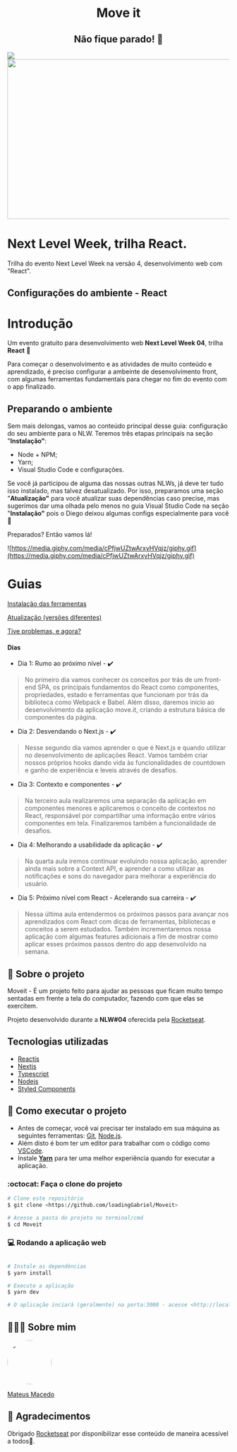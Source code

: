 <h1 align="center">Move it</h1>

<h2 align="center">Não fique parado! 💪 </h2>
<img src="/icons/Avatar.jfif" />

<img src="https://upload.wikimedia.org/wikipedia/commons/thumb/a/a7/React-icon.svg/512px-React-icon.svg.png" width="512" height="362">

# Next Level Week, trilha React.

Trilha do evento Next Level Week na versão 4, desenvolvimento web com "React".

## Configurações do ambiente - React

# Introdução

Um evento gratuito para desenvolvimento web **Next Level Week 04**, trilha **React** 🚀

Para começar o desenvolvimento e as atividades de muito conteúdo e aprendizado, é preciso configurar a ambeinte de desenvolvimento front, com algumas ferramentas fundamentais para chegar no fim do evento com o app finalizado.

## Preparando o ambiente

Sem mais delongas, vamos ao conteúdo principal desse guia: configuração do seu ambiente para o NLW. Teremos três etapas principais na seção "**Instalação"**:

- Node + NPM;
- Yarn;
- Visual Studio Code e configurações.

Se você já participou de alguma das nossas outras NLWs, já deve ter tudo isso instalado, mas talvez desatualizado. Por isso, preparamos uma seção "**Atualização"** para você atualizar suas dependências caso precise, mas sugerimos dar uma olhada pelo menos no guia Visual Studio Code na seção "**Instalação"** pois o Diego deixou algumas configs especialmente para você 💜

Preparados? Então vamos lá!

![https://media.giphy.com/media/cPfjwUZtwArxyHVqjz/giphy.gif](https://media.giphy.com/media/cPfjwUZtwArxyHVqjz/giphy.gif)

# Guias

[Instalação das ferramentas](https://www.notion.so/Instala-o-das-ferramentas-1c09af201b4b49c5bf1678842a96d9ab)

[Atualização (versões diferentes)](https://www.notion.so/Atualiza-o-vers-es-diferentes-637ffc1d753a4d24a06c036710cff6b7)

[Tive problemas, e agora?](https://www.notion.so/Tive-problemas-e-agora-eec45ace41da4ffd83ff6c33da50d8b3)

#### Dias
- Dia 1: Rumo ao próximo nível - :heavy_check_mark:
>No primeiro dia vamos conhecer os conceitos por trás de um front-end SPA, os principais fundamentos do React como componentes, propriedades, estado e ferramentas que funcionam por trás da biblioteca como Webpack e Babel. Além disso, daremos início ao desenvolvimento da aplicação move.it, criando a estrutura básica de componentes da página.

- Dia 2: Desvendando o Next.js - :heavy_check_mark:
>Nesse segundo dia vamos aprender o que é Next.js e quando utilizar no desenvolvimento de aplicações React. Vamos também criar nossos próprios hooks dando vida às funcionalidades de countdown e ganho de experiência e leveis através de desafios.

- Dia 3: Contexto e componentes  - :heavy_check_mark:
>Na terceiro aula realizaremos uma separação da aplicação em componentes menores e aplicaremos o conceito de contextos no React, responsável por compartilhar uma informação entre vários componentes em tela. Finalizaremos também a funcionalidade de desafios.

- Dia 4: Melhorando a usabilidade da aplicação  - :heavy_check_mark:
>Na quarta aula iremos continuar evoluindo nossa aplicação, aprender ainda mais sobre a Context API, e aprender a como utilizar as notificações e sons do navegador para melhorar a experiência do usuário.

- Dia 5: Próximo nível com React - Acelerando sua carreira  - :heavy_check_mark:
>Nessa última aula entendermos os próximos passos para avançar nos aprendizados com React com dicas de ferramentas, bibliotecas e conceitos a serem estudados. Também incrementaremos nossa aplicação com algumas features adicionais a fim de mostrar como aplicar esses próximos passos dentro do app desenvolvido na semana.


## 💬 Sobre o projeto
Moveit - É um projeto feito para ajudar as pessoas que ficam muito tempo sentadas em frente a tela do computador, fazendo com que elas se exercitem.

Projeto desenvolvido durante a **NLW#04** oferecida pela [Rocketseat](https://rocketseat.com.br).

## Tecnologias utilizadas
* [Reactjs](https://pt-br.reactjs.org)
* [Nextjs](https://nextjs.org)
* [Typescript](https://www.typescriptlang.org/)
* [Nodejs](https://nodejs.org/en/)
* [Styled Components](https://styled-components.com/)

## 🚀 Como executar o projeto

- Antes de começar, você vai precisar ter instalado em sua máquina as seguintes ferramentas: [Git](https://git-scm.com), [Node.js](https://nodejs.org/en/).
- Além disto é bom ter um editor para trabalhar com o código como [VSCode](https://code.visualstudio.com/).
- Instale **[Yarn](https://yarnpkg.com/)** para ter uma melhor experiência quando for executar a aplicação.

### :octocat: Faça o clone do projeto

```bash
# Clone este repositório
$ git clone <https://github.com/loadingGabriel/Moveit>

# Acesse a pasta do projeto no terminal/cmd
$ cd Moveit

```


### 💻 Rodando a aplicação web
```bash

# Instale as dependências
$ yarn install

# Execute a aplicação
$ yarn dev

# O aplicação inciará (geralmente) na porta:3000 - acesse <http://localhost:3000>
```


## 👨🏻‍🚀 Sobre mim
<a href="https://www.linkedin.com/in/mateus-macedo-937a32163/">
 <img style="border-radius:50%" width="100px; "src=""/>
 <p>Mateus Macedo</p>
</a>

## 💜 Agradecimentos
Obrigado [Rocketseat](https://rocketseat.com.br) por disponibilizar esse conteúdo de maneira acessível a todos🚀.
